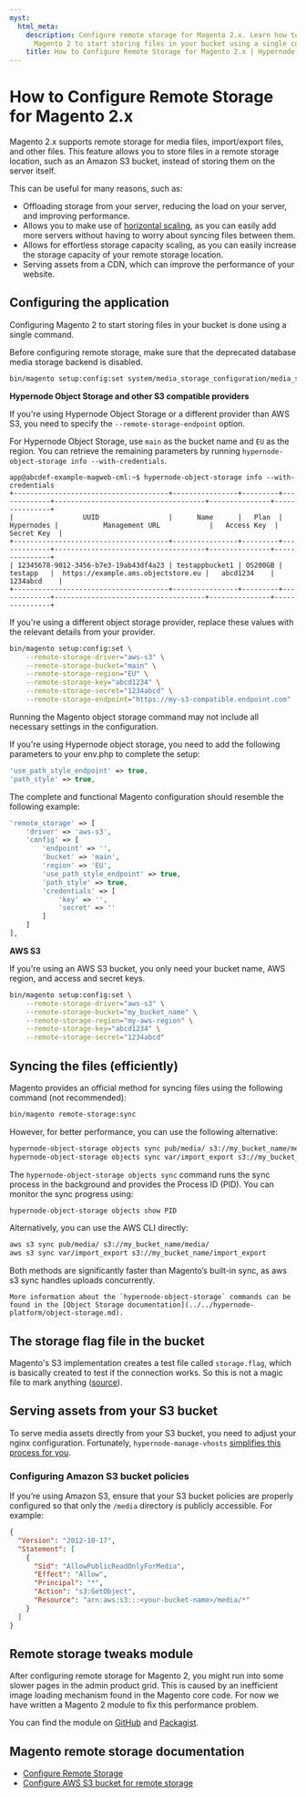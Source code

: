 ```yaml
---
myst:
  html_meta:
    description: Configure remote storage for Magento 2.x. Learn how to configure
      Magento 2 to start storing files in your bucket using a single command.
    title: How to Configure Remote Storage for Magento 2.x | Hypernode
---
```


# How to Configure Remote Storage for Magento 2.x

Magento 2.x supports remote storage for media files, import/export files, and other files.
This feature allows you to store files in a remote storage location, such as an Amazon S3 bucket, instead of storing them on the server itself.

This can be useful for many reasons, such as:

- Offloading storage from your server, reducing the load on your server, and improving performance.
- Allows you to make use of [horizontal scaling](../../hypernode-platform/autoscaling/how-does-horizontal-autoscaling-work), as you can easily add more servers without having to worry about syncing files between them.
- Allows for effortless storage capacity scaling, as you can easily increase the storage capacity of your remote storage location.
- Serving assets from a CDN, which can improve the performance of your website.

## Configuring the application

Configuring Magento 2 to start storing files in your bucket is done using a single command.

Before configuring remote storage, make sure that the deprecated database media storage backend is disabled.

```bash
bin/magento setup:config:set system/media_storage_configuration/media_storage 0
```

**Hypernode Object Storage and other S3 compatible providers**

If you're using Hypernode Object Storage or a different provider than AWS S3, you need to specify the `--remote-storage-endpoint` option.

For Hypernode Object Storage, use `main` as the bucket name and `EU` as the region. You can retrieve the remaining parameters by running `hypernode-object-storage info --with-credentials`.

```console
app@abcdef-example-magweb-cml:~$ hypernode-object-storage info --with-credentials
+--------------------------------------+----------------+---------+-------------+-------------------------------------+---------------+---------------+
|                 UUID                 |      Name      |   Plan  |  Hypernodes |           Management URL            |   Access Key  |   Secret Key  |
+--------------------------------------+----------------+---------+-------------+-------------------------------------+---------------+---------------+
| 12345678-9012-3456-b7e3-19ab43df4a23 | testappbucket1 | OS200GB |   testapp   |  https://example.ams.objectstore.eu |   abcd1234    |   1234abcd    |
+--------------------------------------+----------------+---------+-------------+-------------------------------------+---------------+---------------+
```

If you're using a different object storage provider, replace these values with the relevant details from your provider.

```bash
bin/magento setup:config:set \
    --remote-storage-driver="aws-s3" \
    --remote-storage-bucket="main" \
    --remote-storage-region="EU" \
    --remote-storage-key="abcd1234" \
    --remote-storage-secret="1234abcd" \
    --remote-storage-endpoint="https://my-s3-compatible.endpoint.com"
```

Running the Magento object storage command may not include all necessary settings in the configuration.

If you're using Hypernode object storage, you need to add the following parameters to your env.php to complete the setup:

```php
'use_path_style_endpoint' => true,
'path_style' => true,
```

The complete and functional Magento configuration should resemble the following example:

```php
'remote_storage' => [
    'driver' => 'aws-s3',
    'config' => [
        'endpoint' => '',
        'bucket' => 'main',
        'region' => 'EU',
        'use_path_style_endpoint' => true,
        'path_style' => true,
        'credentials' => [
            'key' => '',
            'secret' => ''
        ]
    ]
],
```

**AWS S3**

If you're using an AWS S3 bucket, you only need your bucket name, AWS region, and access and secret keys.

```bash
bin/magento setup:config:set \
    --remote-storage-driver="aws-s3" \
    --remote-storage-bucket="my_bucket_name" \
    --remote-storage-region="my-aws-region" \
    --remote-storage-key="abcd1234" \
    --remote-storage-secret="1234abcd"
```

## Syncing the files (efficiently)

Magento provides an official method for syncing files using the following command (not recommended):

```bash
bin/magento remote-storage:sync
```

However, for better performance, you can use the following alternative:

```bash
hypernode-object-storage objects sync pub/media/ s3://my_bucket_name/media/
hypernode-object-storage objects sync var/import_export s3://my_bucket_name/import_export
```

The `hypernode-object-storage objects sync` command runs the sync process in the background
and provides the Process ID (PID). You can monitor the sync progress using:

```bash
hypernode-object-storage objects show PID
```

Alternatively, you can use the AWS CLI directly:

```bash
aws s3 sync pub/media/ s3://my_bucket_name/media/
aws s3 sync var/import_export s3://my_bucket_name/import_export
```

Both methods are significantly faster than Magento’s built-in sync, as aws s3 sync handles uploads concurrently.

```{tip}
More information about the `hypernode-object-storage` commands can be found in the [Object Storage documentation](../../hypernode-platform/object-storage.md).
```

## The storage flag file in the bucket

Magento's S3 implementation creates a test file called `storage.flag`, which is basically created to test if the connection works. So this is not a magic file to mark anything ([source](https://github.com/magento/magento2/blob/6f4805f82bb7511f72935daa493d48ebda3d9039/app/code/Magento/AwsS3/Driver/AwsS3.php#L104)).

## Serving assets from your S3 bucket

To serve media assets directly from your S3 bucket, you need to adjust your nginx configuration.
Fortunately, `hypernode-manage-vhosts` [simplifies this process for you](../../hypernode-platform/nginx/hypernode-managed-vhosts.md#object-storage-and-hypernode-managed-vhosts).

### Configuring Amazon S3 bucket policies

If you’re using Amazon S3, ensure that your S3 bucket policies are properly configured so that only the `/media` directory is publicly accessible. For example:

```json
{
  "Version": "2012-10-17",
  "Statement": [
    {
      "Sid": "AllowPublicReadOnlyForMedia",
      "Effect": "Allow",
      "Principal": "*",
      "Action": "s3:GetObject",
      "Resource": "arn:aws:s3:::<your-bucket-name>/media/*"
    }
  ]
}
```

## Remote storage tweaks module

After configuring remote storage for Magento 2, you might run into some slower pages in the admin product grid. This is caused by an inefficient image loading mechanism found in the Magento core code. For now we have written a Magento 2 module to fix this performance problem.

You can find the module on [GitHub](https://github.com/ByteInternet/magento2-remote-storage-tweaks/) and [Packagist](https://packagist.org/packages/hypernode/magento2-remote-storage-tweaks).

## Magento remote storage documentation

- [Configure Remote Storage](https://experienceleague.adobe.com/en/docs/commerce-operations/configuration-guide/storage/remote-storage/remote-storage)
- [Configure AWS S3 bucket for remote storage](https://experienceleague.adobe.com/en/docs/commerce-operations/configuration-guide/storage/remote-storage/remote-storage-aws-s3)
